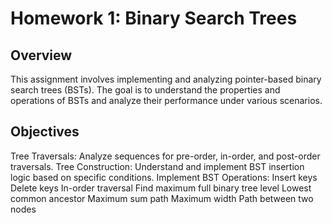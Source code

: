 # Homework 1: Binary Search Trees

## Overview
This assignment involves implementing and analyzing pointer-based binary search trees (BSTs). The goal is to understand the properties and operations of BSTs and analyze their performance under various scenarios.

## Objectives
Tree Traversals: Analyze sequences for pre-order, in-order, and post-order traversals.
Tree Construction: Understand and implement BST insertion logic based on specific conditions.
Implement BST Operations:
Insert keys
Delete keys
In-order traversal
Find maximum full binary tree level
Lowest common ancestor
Maximum sum path
Maximum width
Path between two nodes